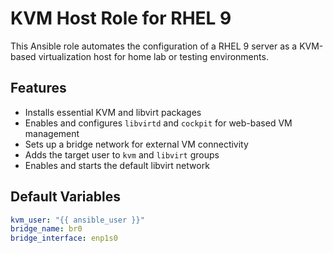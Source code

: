 # KVM Host Role for RHEL 9

This Ansible role automates the configuration of a RHEL 9 server as a KVM-based virtualization host for home lab or testing environments.

## Features

- Installs essential KVM and libvirt packages
- Enables and configures `libvirtd` and `cockpit` for web-based VM management
- Sets up a bridge network for external VM connectivity
- Adds the target user to `kvm` and `libvirt` groups
- Enables and starts the default libvirt network

## Default Variables

```yaml
kvm_user: "{{ ansible_user }}"
bridge_name: br0
bridge_interface: enp1s0
